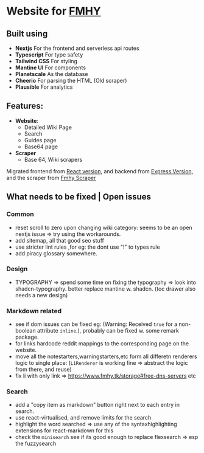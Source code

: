 # Website for [FMHY](https://www.reddit.com/r/FREEMEDIAHECKYEAH/)

## Built using

- **Nextjs** For the frontend and serverless api routes
- **Typescript** For type safety
- **Tailwind CSS** For styling
- **Mantine UI** For components
- **Planetscale** As the database
- **Cheerio** For parsing the HTML (Old scraper)
- **Plausible** For analytics

## Features:

- **Website**:
  - Detailed Wiki Page
  - Search
  - Guides page
  - Base64 page
- **Scraper**
  - Base 64, Wiki scrapers

Migrated frontend from [React version](https://github.com/zeus-12/fmhy-ui), and backend from [Express Version](https://github.com/zeus-12/fmhy-server), and the scraper from [Fmhy Scraper](https://github.com/zeus-12/fmhy-scraper)

## What needs to be fixed | Open issues

### Common

- reset scroll to zero upon changing wiki category: seems to be an open nextjs issue => try using the workarounds.
- add sitemap, all that good seo stuff
- use stricter lint rules ,for eg: the dont use "!" to types rule
- add piracy glossary somewhere.

### Design

- TYPOGRAPHY => spend some time on fixing the typography => look into shadcn-typography. better replace mantine w. shadcn. (toc drawer also needs a new design)

### Markdown related

- see if dom issues can be fixed eg: (Warning: Received `true` for a non-boolean attribute `inline`.), probably can be fixed w. some remark package.
- for links hardcode reddit mappings to the corresponding page on the website.
- move all the notestarters,warningstarters,etc form all differetn renderers logic to single place: (`LiRenderer` is working fine => abstract the logic from there, and reuse)
- fix li with only link => https://www.fmhy.tk/storage#free-dns-servers etc

### Search

- add a "copy item as markdown" button right next to each entry in search.
- use react-virtualised, and remove limits for the search
- highlight the word searched => use any of the syntaxhighlighting extensions for react-markdown for this
- check the `minisearch` see if its good enough to replace flexsearch => esp the fuzzysearch

